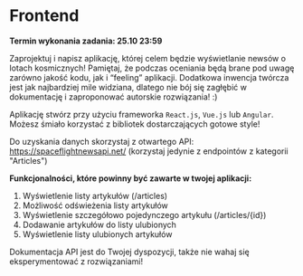 # Frontend

**Termin wykonania zadania: 25.10 23:59**

Zaprojektuj i napisz aplikację, której celem będzie wyświetlanie newsów o lotach kosmicznych! Pamiętaj, że podczas oceniania będą brane pod uwagę zarówno jakość kodu, jak i “feeling” aplikacji. Dodatkowa inwencja twórcza jest jak najbardziej mile widziana, dlatego nie bój się zagłębić w dokumentację i zaproponować autorskie rozwiązania! :)

Aplikację stwórz przy użyciu frameworka `React.js`, `Vue.js` lub `Angular`. Możesz śmiało korzystać z bibliotek dostarczających gotowe style!

Do uzyskania danych skorzystaj z otwartego API: https://spaceflightnewsapi.net/ (korzystaj jedynie z endpointów z kategorii "Articles")

**Funkcjonalności, które powinny być zawarte w twojej aplikacji:**

1. Wyświetlenie listy artykułów (/articles)
2. Możliwość odświeżenia listy artykułów
3. Wyświetlenie szczegółowo pojedynczego artykułu (/articles/{id})
4. Dodawanie artykułów do listy ulubionych
5. Wyświetlenie listy ulubionych artykułów

Dokumentacja API jest do Twojej dyspozycji, także nie wahaj się eksperymentować z rozwiązaniami!